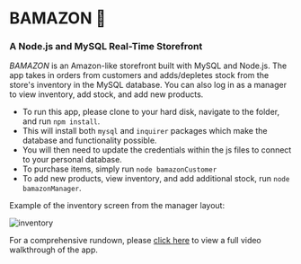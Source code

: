 # BAMAZON 🛒
### A Node.js and MySQL Real-Time Storefront

_BAMAZON_ is an Amazon-like storefront built with MySQL and Node.js. The app takes in orders from customers and adds/depletes stock from the store's inventory in the MySQL database. You can also log in as a manager to view inventory, add stock, and add new products.

* To run this app, please clone to your hard disk, navigate to the folder, and run
```npm install```.
* This will install both ```mysql``` and ```inquirer``` packages which make the database and functionality possible.
* You will then need to update the credentials within the js files to connect to your personal database.
* To purchase items, simply run ```node bamazonCustomer```
* To add new products, view inventory, and add additional stock, run ```node bamazonManager```.

Example of the inventory screen from the manager layout: 

![inventory](inventory.png)

For a comprehensive rundown, please [click here](https://drive.google.com/open?id=1Yu1Lhx8DrbPEPb7XtUjlUksHJnpSFZeG) to view a full video walkthrough of the app.

